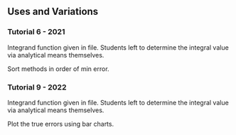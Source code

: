 
## Uses and Variations

### Tutorial 6 - 2021

Integrand function given in file. Students left to determine the integral value via analytical means themselves.

Sort methods in order of min error.

### Tutorial 9 - 2022

Integrand function given in file. Students left to determine the integral value via analytical means themselves.

Plot the true errors using bar charts.